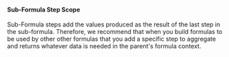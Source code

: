 #### Sub-Formula Step Scope

Sub-Formula steps add the values produced as the result of the last step in the sub-formula. Therefore, we recommend that when you build formulas to be used by other other formulas that you add a specific step to aggregate and returns whatever data is needed in the parent's formula context.
